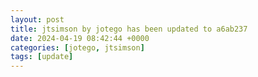 ```yaml
---
layout: post
title: jtsimson by jotego has been updated to a6ab237
date: 2024-04-19 08:42:44 +0000
categories: [jotego, jtsimson]
tags: [update]
---
```


